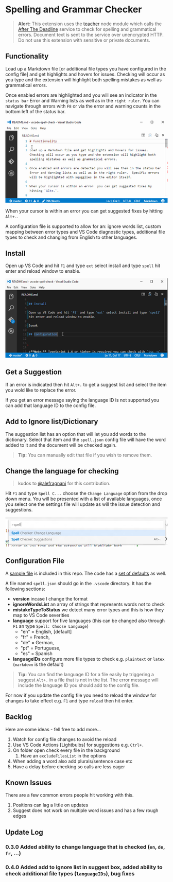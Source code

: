# Spelling and Grammar Checker

>**Alert:** This extension uses the [teacher](http://github.com/vesln/teacher) node module which calls the [After The Deadline](http://afterthedeadline.com) service to check for spelling and grammatical errors.  Document text is sent to the service over unencrypted HTTP. Do not use this extension with sensitive or private documents.

## Functionality

Load up a Markdown file [or additional file types you have configured in the config file] and get highlights and hovers for issues.  Checking will occur as you type and the extension will highlight both spelling mistakes as well as grammatical errors.

Once enabled errors are highlighted and you will see an indicator in the `status bar` Error and Warning lists as well as in the `right ruler`.  You can navigate through errors with `F8` or via the error and warning counts in the bottom left of the status bar.

![Navigation](images/navigate.gif)

When your cursor is within an error  you can get suggested fixes by hitting `Alt+.`.

A configuration file is supported to allow for an: ignore words list, custom mapping between error types and VS Code diagnostic types, additional file types to check and changing from English to other languages.


## Install

Open up VS Code and hit `F1` and type `ext` select install and type `spell` hit enter and reload window to enable.

![install and work](images/spell-install.gif)



## Get a Suggestion

If an error is indicated then hit `Alt+.` to get a suggest list and select the item you wold like to replace the error.

If you get an error message saying the language ID is not supported you can add that language ID to the config file.



## Add to Ignore list/Dictionary

The suggestion list has an option that will let you add words to the dictionary.  Select that item and the `spell.json` config file will have the word added to it and the document will be checked again.  

>**Tip:** You can manually edit that file if you wish to remove them.


## Change the language for checking

> kudos to [@alefragnani](https://github.com/alefragnani) for this contribution.

Hit `F1` and type `Spell C...` choose the `Change Language` option from the drop down menu.  You will be presented with a list of available languages, once you select one the settings file will update as will the issue detection and suggestions.

![Change Language](images/change-language.png)



## Configuration File

A [sample file](https://github.com/Microsoft/vscode-spell-check/blob/master/.vscode/spell.json) is included in this repo.  The code has a [set of defaults](https://github.com/Microsoft/vscode-spell-check/blob/master/extension.ts#L109) as well.

A file named `spell.json` should go in the `.vscode` directory. It has the following sections:

* **version** incase I change the format
* **ignoreWordsList** an array of strings that represents words not to check
* **mistakeTypeToStatus** we detect many error types and this is how they map to VS Code severities
* **language** support for five languages (this can be changed also through `F1` an type `Spell: Choose Language`)
  * "en" = English, [default]
  * "fr" = French,
  * "de" = German,
  * "pt" = Portuguese,
  * "es" = Spanish
* **languageIDs** configure more file types to check e.g. `plaintext` or `latex` (`markdown` is the default)

>**Tip:** You can find the language ID for a file easily by triggering a suggest `Alt+.` in a file that is not in the list.  The error message will include the language ID you should add to the config file.

For now if you update the config file you need to reload the window for changes to take effect e.g. `F1` and type `reload` then hit enter.


## Backlog

Here are some ideas - fell free to add more...

1. Watch for config file changes to avoid the reload
2. Use VS Code Actions [Lightbulbs] for suggestions e.g. `Ctrl+.`
3. On folder open check every file in the background
	1. Have an `excludeFilesList` in the options
4. When adding a word also add plurals/sentence case etc
5. Have a delay before checking so calls are less eager


## Known Issues

There are a few common errors people hit working with this.

1. Positions can lag a little on updates
2. Suggest does not work on multiple word issues and has a few rough edges


## Update Log

### 0.3.0 Added ability to **change language** that is checked (`en`, `de`, `fr`, ...)

### 0.4.0 Added **add to ignore list** in suggest box, added ability to **check additional file types** (`languageIDs`), bug fixes